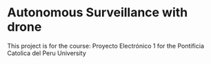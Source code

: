 # Autonomous Surveillance with drone
This project is for the course: Proyecto Electrónico 1 for the Pontificia Catolica del Peru University
